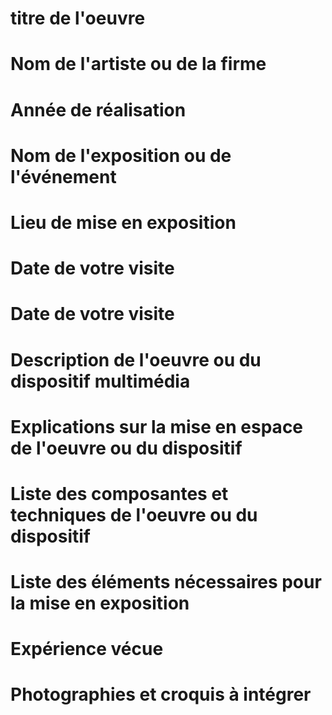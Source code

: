 # titre de l'oeuvre



# Nom de l'artiste ou de la firme




# Année de réalisation




# Nom de l'exposition ou de l'événement




 # Lieu de mise en exposition
 
 
 
 
 # Date de votre visite
 
 

# Date de votre visite



#  Description de l'oeuvre ou du dispositif multimédia




# Explications sur la mise en espace de l'oeuvre ou du dispositif 




#  Liste des composantes et techniques de l'oeuvre ou du dispositif




#  Liste des éléments nécessaires pour la mise en exposition 




# Expérience vécue





# Photographies et croquis à intégrer




